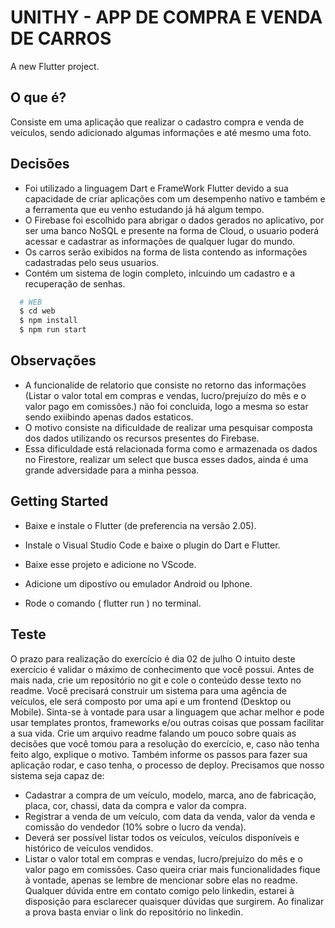# UNITHY - APP DE COMPRA E VENDA DE CARROS

A new Flutter project.

## O que é?

Consiste em uma aplicação que realizar o cadastro compra e venda de veículos, sendo adicionado algumas informações e até mesmo uma foto.

## Decisões

- Foi utilizado a linguagem Dart e FrameWork Flutter devido a sua capacidade de criar aplicações com um desempenho nativo e também e a ferramenta que eu venho estudando já há algum tempo.
- O Firebase foi escolhido para abrigar o dados gerados no aplicativo, por ser uma banco NoSQL e presente na forma de Cloud, o usuario poderá acessar e cadastrar as informações de qualquer lugar do mundo.
- Os carros serão exibidos na forma de lista contendo as informações cadastradas pelo seus usuarios.
- Contém um sistema de login completo, inlcuindo um cadastro e a recuperação de senhas.

```sh
  # WEB
  $ cd web
  $ npm install
  $ npm run start
```

## Observações

- A funcionalide de relatorio que consiste no retorno das informações (Listar o valor total em compras e vendas, lucro/prejuízo do mês e o valor pago em comissões.) não foi concluida, logo a mesma so estar sendo exiibindo apenas dados estaticos.
- O motivo consiste na dificuldade de realizar uma pesquisar composta dos dados utilizando os recursos presentes do Firebase.
- Essa dificuldade está relacionada forma como e armazenada os dados no Firestore, realizar um select que busca esses dados, ainda é uma grande adversidade para a minha pessoa.

## Getting Started

 - Baixe e instale o Flutter (de preferencia na versão 2.05). 
 
 - Instale o Visual Studio Code e baixe o plugin do Dart e Flutter.
 
 - Baixe esse projeto e adicione no VScode.
 
 - Adicione um dipostivo ou emulador Android ou Iphone.
 
 - Rode o comando  ( flutter run ) no terminal.
 
## Teste

O prazo para realização do exercício é dia 02 de julho
O intuito deste exercício é validar o máximo de conhecimento que você possui.
Antes de mais nada, crie um repositório no git e cole o conteúdo desse texto no readme.
Você precisará construir um sistema para uma agência de veículos, ele será composto por uma api e um frontend (Desktop ou Mobile).
Sinta-se à vontade para usar a linguagem que achar melhor e pode usar templates prontos, frameworks e/ou outras coisas que possam facilitar a sua vida.
Crie um arquivo readme falando um pouco sobre quais as decisões que você tomou para a resolução do exercício, e, caso não tenha feito algo, explique o motivo. Também informe os passos para fazer sua aplicação rodar, e caso tenha, o processo de deploy.
Precisamos que nosso sistema seja capaz de:
- Cadastrar a compra de um veículo, modelo, marca, ano de fabricação, placa, cor, chassi, data da compra e valor da compra.
- Registrar a venda de um veículo, com data da venda, valor da venda e comissão do vendedor (10% sobre o lucro da venda).
- Deverá ser possível listar todos os veículos, veículos disponíveis e histórico de veículos vendidos.
- Listar o valor total em compras e vendas, lucro/prejuízo do mês e o valor pago em comissões.
Caso queira criar mais funcionalidades fique à vontade, apenas se lembre de mencionar sobre elas no readme.
Qualquer dúvida entre em contato comigo pelo linkedin, estarei à disposição para esclarecer quaisquer dúvidas que surgirem.
Ao finalizar a prova basta enviar o link do repositório no linkedin. 
